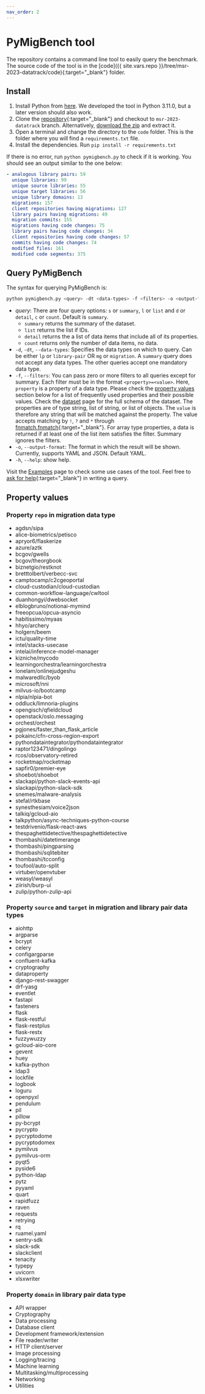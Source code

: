 ```yaml
---
nav_order: 2
---
```

# PyMigBench tool
The repository contains a command line tool to easily query the benchmark.
The source code of the tool is in the [code]({{ site.vars.repo }}/tree/msr-2023-datatrack/code){:target="_blank"} folder.

## Install
1. Install Python from [here](https://www.python.org/). We developed the tool in Python 3.11.0, but a later version should also work.
2. Clone the [repository]({{site.vars.repo}}){:target="_blank"} and checkout to `msr-2023-datatrack` branch. Alternatively, 
[download the zip](https://github.com/ualberta-smr/PyMigBench/archive/refs/heads/msr-2023-datatrack.zip) 
and extract it.
1. Open a terminal and change the directory to the `code` folder.
This is the folder where you will find a `requirements.txt` file.
4. Install the dependencies. Run `pip install -r requirements.txt`

If there is no error, run `python pymigbench.py` to check if it is working. You should see an output similar to the one below:
```yaml
- analogous library pairs: 59
  unique libraries: 99
  unique source libraries: 55
  unique target libraries: 56
  unique library domains: 13
  migrations: 157
  client repositories having migrations: 127
  library pairs having migrations: 49
  migration commits: 155
  migrations having code changes: 75
  library pairs having code changes: 34
  client repositories having code changes: 57
  commits having code changes: 74
  modified files: 161
  modified code segments: 375
```

## Query PyMigBench
The syntax for querying PyMigBench is:
```bash
python pymigbench.py <query> -dt <data-types> -f <filters> -o <output-format>
```

* _query_: There are four query options: `s` or `summary`, `l` or `list` and `d` or `detail`,  `c` or `count`.
  Default is `summary`.
    - `summary` returns the summary of the dataset.
    - `list` returns the list if IDs.
    - `detail` returns the a list of data items that include all of its properties.
    - `count` returns only the number of data items, no data.
* `-d`, `-dt`, `--data-types`: Specifies the data types on which to query. Can be either `lp` or `library-pair` OR `mg` or `migration`. 
A `summary` query does not accept any data types.
The other queries accept one mandatory data type.
* `-f`, `--filters`: You can pass zero or more filters to all queries except for summary.
Each filter must be in the format `<property>=<value>`.
Here, `property` is a property of a data type.
Please check the [property values](#property) section below for a list of frequently used properties and their possible values.
Check the [dataset](dataset) page for the full schema of the dataset.
The properties are of type string, list of string, or list of objects.
The `value` is therefore any string that will be matched against the property.
The value accepts matching by `!`, `?` and `*` through [fnmatch.fnmatch](https://docs.python.org/3/library/fnmatch.html#fnmatch.fnmatch){:target="_blank"}. 
For array type properties, a data is returned if at least one of the list item satisfies the filter.
Summary ignores the filters.
* `-o`, `--output-format`: The format in which the result will be shown. Currently, supports YAML and JSON. Default YAML.
* `-h`, `--help`: show help.

Visit the [Examples](examples) page to check some use cases of the tool.
Feel free to [ask for help](https://github.com/ualberta-smr/PyMigBench/issues/new?template=query-help.md){:target="_blank"} in writing a query.


## <a name="property"></a> Property values
### Property `repo` in migration data type
- agdsn/sipa
- alice-biometrics/petisco
- apryor6/flaskerize
- azure/aztk
- bcgov/gwells
- bcgov/theorgbook
- biznetgio/restknot
- bretttolbert/verbecc-svc
- camptocamp/c2cgeoportal
- cloud-custodian/cloud-custodian
- common-workflow-language/cwltool
- duanhongyi/dwebsocket
- elblogbruno/notionai-mymind
- freeopcua/opcua-asyncio
- habitissimo/myaas
- hhyo/archery
- holgern/beem
- ictu/quality-time
- intel/stacks-usecase
- intelai/inference-model-manager
- kizniche/mycodo
- learningorchestra/learningorchestra
- lonelam/onlinejudgeshu
- malwaredllc/byob
- microsoft/nni
- milvus-io/bootcamp
- nlpia/nlpia-bot
- oddluck/limnoria-plugins
- opengisch/qfieldcloud
- openstack/oslo.messaging
- orchest/orchest
- pgjones/faster_than_flask_article
- pokainc/cfn-cross-region-export
- pythondataintegrator/pythondataintegrator
- raptor123471/dingolingo
- rcos/observatory-retired
- rocketmap/rocketmap
- sapfir0/premier-eye
- shoebot/shoebot
- slackapi/python-slack-events-api
- slackapi/python-slack-sdk
- snemes/malware-analysis
- stefal/rtkbase
- synesthesiam/voice2json
- talkiq/gcloud-aio
- talkpython/async-techniques-python-course
- testdrivenio/flask-react-aws
- thespaghettidetective/thespaghettidetective
- thombashi/datetimerange
- thombashi/pingparsing
- thombashi/sqlitebiter
- thombashi/tcconfig
- toufool/auto-split
- virtuber/openvtuber
- weasyl/weasyl
- ziirish/burp-ui
- zulip/python-zulip-api


### Property `source` and `target` in migration and library pair data types
- aiohttp
- argparse
- bcrypt
- celery
- configargparse
- confluent-kafka
- cryptography
- dataproperty
- django-rest-swagger
- drf-yasg
- eventlet
- fastapi
- fasteners
- flask
- flask-restful
- flask-restplus
- flask-restx
- fuzzywuzzy
- gcloud-aio-core
- gevent
- huey
- kafka-python
- ldap3
- lockfile
- logbook
- loguru
- openpyxl
- pendulum
- pil
- pillow
- py-bcrypt
- pycrypto
- pycryptodome
- pycryptodomex
- pymilvus
- pymilvus-orm
- pyqt5
- pyside6
- python-ldap
- pytz
- pyyaml
- quart
- rapidfuzz
- raven
- requests
- retrying
- rq
- ruamel.yaml
- sentry-sdk
- slack-sdk
- slackclient
- tenacity
- typepy
- uvicorn
- xlsxwriter


### Property `domain` in library pair data type
- API wrapper
- Cryptography
- Data processing
- Database client
- Development framework/extension
- File reader/writer
- HTTP client/server
- Image processing
- Logging/tracing
- Machine learning
- Multitasking/multiprocessing
- Networking
- Utilities

